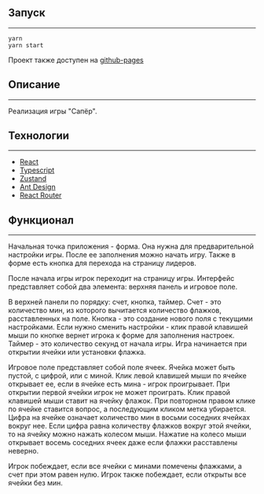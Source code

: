 ## Запуск

---

```console
yarn
yarn start
```

Проект также доступен на [github-pages](https://pagantuz.github.io/minesweeper/)

## Описание

---

Реализация игры "Сапёр".

## Технологии

---

- [React](https://beta.reactjs.org/)
- [Typescript](https://www.typescriptlang.org/)
- [Zustand](https://docs.pmnd.rs/zustand/getting-started/introduction)
- [Ant Design](https://ant.design/)
- [React Router](https://reactrouter.com/en/main)

## Функционал

---

Начальная точка приложения - форма. Она нужна для предварительной настройки игры. После ее заполнения можно начать игру.
Также в форме есть кнопка для перехода на страницу лидеров.

После начала игры игрок переходит на страницу игры. Интерфейс представляет собой два элемента: верхняя панель и игровое поле.

В верхней панели по порядку: счет, кнопка, таймер.
Счет - это количество мин, из которого вычитается количество флажков, расставленных на поле.
Кнопка - это создание нового поля с текущими настройками. Если нужно сменить настройки - клик правой клавишей мыши по кнопке вернет игрока к форме для заполнения настроек.
Таймер - это количество секунд от начала игры. Игра начинается при открытии ячейки или установки флажка.

Игровое поле представляет собой поле ячеек. Ячейка может быть пустой, с цифрой, или с миной. Клик левой клавишей мыши по ячейке открывает ее, если в ячейке есть мина - игрок проигрывает. При открытии первой ячейки игрок не может проиграть. Клик правой клавишей мыши ставит на ячейку флажок. При повторном правом клике по ячейке ставится вопрос, а последующим кликом метка убирается. Цифра на ячейке означает количество мин в восьми соседних ячейках вокруг нее. Если цифра равна количеству флажков вокруг этой ячейки, то на ячейку можно нажать колесом мыши. Нажатие на колесо мыши открывает восемь соседних ячеек даже если флажки расставлены неверно.

Игрок побеждает, если все ячейки с минами помечены флажками, а счет при этом равен нулю.
Игрок также побеждает, если открыты все ячейки без мин.
